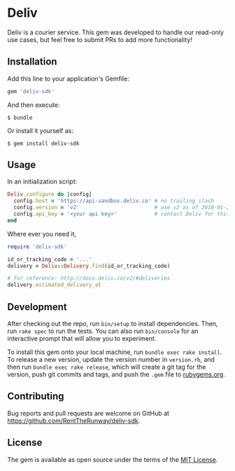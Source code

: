 # Deliv

Deliv is a courier service.
This gem was developed to handle our read-only use cases, but feel free to submit PRs to add more functionality!

## Installation

Add this line to your application's Gemfile:

```ruby
gem 'deliv-sdk'
```

And then execute:

    $ bundle

Or install it yourself as:

    $ gem install deliv-sdk

## Usage

In an initialization script:
``` Ruby
Deliv.configure do |config|
  config.host = 'https://api-sandbox.deliv.co' # no trailing slash
  config.version = 'v2'                        # use v2 as of 2018-01-24
  config.api_key = '<your api key>'            # contact Deliv for this
end
```

Where ever you need it,
``` Ruby
require 'deliv-sdk'

id_or_tracking_code = '...'
delivery = Deliv::Delivery.find(id_or_tracking_code)

# for reference: http://docs.deliv.co/v2/#deliveries
delivery.estimated_delivery_at
```

## Development

After checking out the repo, run `bin/setup` to install dependencies. Then, run `rake spec` to run the tests. You can also run `bin/console` for an interactive prompt that will allow you to experiment.

To install this gem onto your local machine, run `bundle exec rake install`. To release a new version, update the version number in `version.rb`, and then run `bundle exec rake release`, which will create a git tag for the version, push git commits and tags, and push the `.gem` file to [rubygems.org](https://rubygems.org).

## Contributing

Bug reports and pull requests are welcome on GitHub at https://github.com/RentTheRunway/deliv-sdk.


## License

The gem is available as open source under the terms of the [MIT License](http://opensource.org/licenses/MIT).

